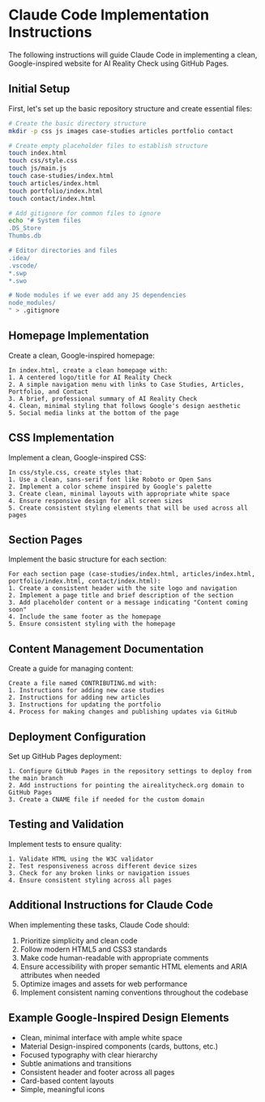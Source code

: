 # Claude Code Implementation Instructions

The following instructions will guide Claude Code in implementing a clean, Google-inspired website for AI Reality Check using GitHub Pages.

## Initial Setup

First, let's set up the basic repository structure and create essential files:

```bash
# Create the basic directory structure
mkdir -p css js images case-studies articles portfolio contact

# Create empty placeholder files to establish structure
touch index.html
touch css/style.css
touch js/main.js
touch case-studies/index.html
touch articles/index.html
touch portfolio/index.html
touch contact/index.html

# Add gitignore for common files to ignore
echo "# System files
.DS_Store
Thumbs.db

# Editor directories and files
.idea/
.vscode/
*.swp
*.swo

# Node modules if we ever add any JS dependencies
node_modules/
" > .gitignore
```

## Homepage Implementation

Create a clean, Google-inspired homepage:

```
In index.html, create a clean homepage with:
1. A centered logo/title for AI Reality Check
2. A simple navigation menu with links to Case Studies, Articles, Portfolio, and Contact
3. A brief, professional summary of AI Reality Check
4. Clean, minimal styling that follows Google's design aesthetic
5. Social media links at the bottom of the page
```

## CSS Implementation

Implement a clean, Google-inspired CSS:

```
In css/style.css, create styles that:
1. Use a clean, sans-serif font like Roboto or Open Sans
2. Implement a color scheme inspired by Google's palette
3. Create clean, minimal layouts with appropriate white space
4. Ensure responsive design for all screen sizes
5. Create consistent styling elements that will be used across all pages
```

## Section Pages

Implement the basic structure for each section:

```
For each section page (case-studies/index.html, articles/index.html, portfolio/index.html, contact/index.html):
1. Create a consistent header with the site logo and navigation
2. Implement a page title and brief description of the section
3. Add placeholder content or a message indicating "Content coming soon"
4. Include the same footer as the homepage
5. Ensure consistent styling with the homepage
```

## Content Management Documentation

Create a guide for managing content:

```
Create a file named CONTRIBUTING.md with:
1. Instructions for adding new case studies
2. Instructions for adding new articles
3. Instructions for updating the portfolio
4. Process for making changes and publishing updates via GitHub
```

## Deployment Configuration

Set up GitHub Pages deployment:

```
1. Configure GitHub Pages in the repository settings to deploy from the main branch
2. Add instructions for pointing the airealitycheck.org domain to GitHub Pages
3. Create a CNAME file if needed for the custom domain
```

## Testing and Validation

Implement tests to ensure quality:

```
1. Validate HTML using the W3C validator
2. Test responsiveness across different device sizes
3. Check for any broken links or navigation issues
4. Ensure consistent styling across all pages
```

## Additional Instructions for Claude Code

When implementing these tasks, Claude Code should:

1. Prioritize simplicity and clean code
2. Follow modern HTML5 and CSS3 standards
3. Make code human-readable with appropriate comments
4. Ensure accessibility with proper semantic HTML elements and ARIA attributes when needed
5. Optimize images and assets for web performance
6. Implement consistent naming conventions throughout the codebase

## Example Google-Inspired Design Elements

- Clean, minimal interface with ample white space
- Material Design-inspired components (cards, buttons, etc.)
- Focused typography with clear hierarchy
- Subtle animations and transitions
- Consistent header and footer across all pages
- Card-based content layouts
- Simple, meaningful icons
